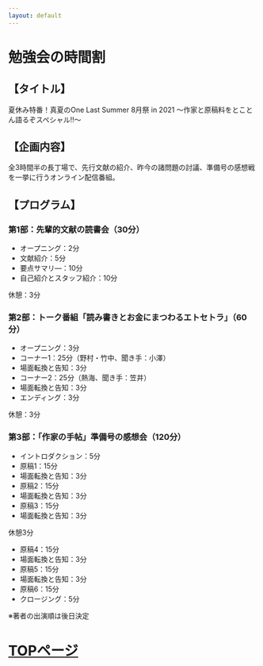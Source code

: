```yaml
---
layout: default
---
```


# 勉強会の時間割
## 【タイトル】
夏休み特番！真夏のOne Last Summer 8月祭 in 2021
～作家と原稿料をとことん語るぞスペシャル!!～


## 【企画内容】
全3時間半の長丁場で、先行文献の紹介、昨今の諸問題の討議、準備号の感想戦を一挙に行うオンライン配信番組。


## 【プログラム】
### 第1部：先輩的文献の読書会（30分）
* オープニング：2分
* 文献紹介：5分
* 要点サマリ―：10分
* 自己紹介とスタッフ紹介：10分


休憩：3分


### 第2部：トーク番組「読み書きとお金にまつわるエトセトラ」（60分）
* オープニング：3分
* コーナー1：25分（野村・竹中、聞き手：小澤）
* 場面転換と告知：3分
* コーナー2：25分（熱海、聞き手：笠井）
* 場面転換と告知：3分
* エンディング：3分


休憩：3分


### 第3部：「作家の手帖」準備号の感想会（120分）
* イントロダクション：5分
* 原稿1：15分
* 場面転換と告知：3分
* 原稿2：15分
* 場面転換と告知：3分
* 原稿3：15分
* 場面転換と告知：3分


休憩3分


* 原稿4：15分
* 場面転換と告知：3分
* 原稿5：15分
* 場面転換と告知：3分
* 原稿6：15分
* クロージング：5分

※著者の出演順は後日決定

# [TOPページ](./index.md)


